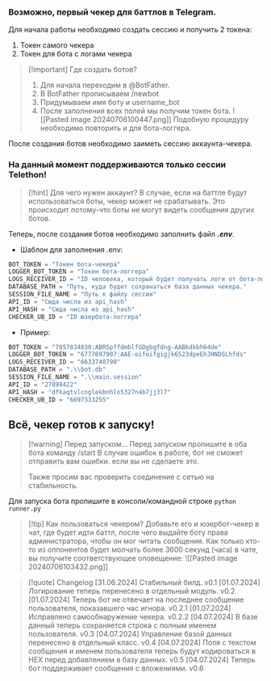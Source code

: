 ### Возможно, первый чекер для баттлов в Telegram.

Для начала работы необходимо создать сессию и получить 2 токена:
1. Токен самого чекера
2. Токен для бота с логами чекера


> [!important] Где создать ботов?
> 1. Для начала переходим в @BotFather.
> 2. В BotFather прописываем /newbot
> 3. Придумываем имя боту и username_bot
> 4. После заполнения всех полей мы получим токен бота.
> ![[Pasted image 20240706100447.png]]
> Подобную процедуру необходимо повторить и для бота-логгера.

После создания ботов необходимо заиметь сессию аккаунта-чекера.
### На данный момент поддерживаются только сессии Telethon!

> [!hint] Для чего нужен аккаунт?
> В случае, если на баттле будут использоваться боты, чекер может не срабатывать.
> Это происходит потому-что боты не могут видеть сообщения других ботов.

Теперь, после создания ботов необходимо заполнить файл ***.env***.
- Шаблон для заполнения .env:
```python
BOT_TOKEN = "Токен бота-чекера"
LOGGER_BOT_TOKEN = "Токен бота-логгера"
LOGS_RECEIVER_ID = "ID человека, который будет получать логи от бота-логгера"
DATABASE_PATH = "Путь, куда будет сохранаться база данных чекера."
SESSION_FILE_NAME = "Путь к файлу сессии"
API_ID = "Сюда числа из api_hash"
API_HASH = "Сюда числа из api_hash"
CHECKER_UB_ID = "ID юзербота-логгера"
```
- Пример:
```python
BOT_TOKEN = "7057834830:ABRSpffdmblfGDgbgfdng-AABkdkbh64de"
LOGGER_BOT_TOKEN = "6777697907:AAE-oifoifgigjk6523dpeEhJHNDSLhfds"
LOGS_RECEIVER_ID = "6633740790"
DATABASE_PATH = ".\\bot.db"
SESSION_FILE_NAME = ".\\main.session"
API_ID = "27898422"
API_HASH = "dfkaqtvlcnglekbnhlo5327n4b7jj3l7"
CHECKER_UB_ID = "6697333255"
```

## Всё, чекер готов к запуску!

> [!warning] Перед запуском...
> Перед запуском пропишите в оба бота команду /start
> В случае ошибок в работе, бот не сможет отправить вам ошибки. если вы не сделаете это.
> 
> Также просим вас проверить соединение с сетью на стабильность.

Для запуска бота пропишите в консоли/командной строке `python runner.py`


> [!tip] Как пользоваться чекером?
> Добавьте его и юзербот-чекер в чат, где будет идти баттл, после чего выдайте боту права администратора, чтобы он мог читать сообщения.
> Как только кто-то из оппонентов будет молчать более 3600 секунд (часа) в чате, вы получите соответствующее оповещение:
> ![[Pasted image 20240706103432.png]]





> [!quote] Changelog
> [31.06.2024] Стабильный билд. v0.1
> [01.07.2024] Логирование теперь перенесено в отдельный модуль. v0.2
> [01.07.2024] Теперь бот не отвечает на последнее сообщение пользователя, показавшего час игнора. v0.2.1
> [01.07.2024] Исправлено самообнаружение чекера. v0.2.2
> [04.07.2024] В базе данный теперь сохраняется строка с полным именем пользователя. v0.3
> [04.07.2024] Управление базой данных перенесено в отдельный класс. v0.4
> [04.07.2024] Поля с текстом сообщения и именем пользователя теперь будут кодироваться в HEX перед добавлением в базу данных. v0.5
> [04.07.2024] Теперь бот поддерживает сообщения с вложениями. v0.6
